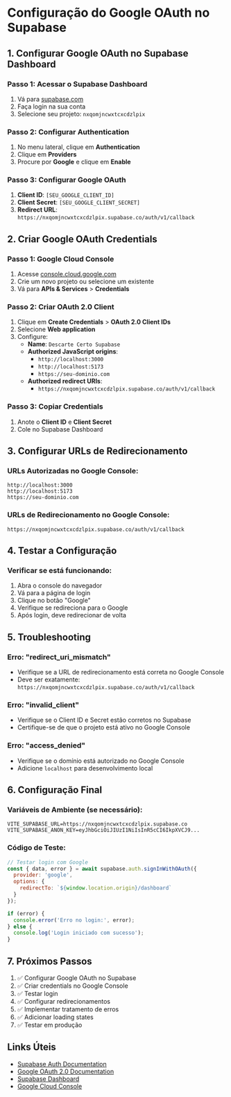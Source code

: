 # Configuração do Google OAuth no Supabase

## 1. Configurar Google OAuth no Supabase Dashboard

### Passo 1: Acessar o Supabase Dashboard
1. Vá para [supabase.com](https://supabase.com)
2. Faça login na sua conta
3. Selecione seu projeto: `nxqomjncwxtcxcdzlpix`

### Passo 2: Configurar Authentication
1. No menu lateral, clique em **Authentication**
2. Clique em **Providers**
3. Procure por **Google** e clique em **Enable**

### Passo 3: Configurar Google OAuth
1. **Client ID**: `[SEU_GOOGLE_CLIENT_ID]`
2. **Client Secret**: `[SEU_GOOGLE_CLIENT_SECRET]`
3. **Redirect URL**: `https://nxqomjncwxtcxcdzlpix.supabase.co/auth/v1/callback`

## 2. Criar Google OAuth Credentials

### Passo 1: Google Cloud Console
1. Acesse [console.cloud.google.com](https://console.cloud.google.com)
2. Crie um novo projeto ou selecione um existente
3. Vá para **APIs & Services** > **Credentials**

### Passo 2: Criar OAuth 2.0 Client
1. Clique em **Create Credentials** > **OAuth 2.0 Client IDs**
2. Selecione **Web application**
3. Configure:
   - **Name**: `Descarte Certo Supabase`
   - **Authorized JavaScript origins**:
     - `http://localhost:3000`
     - `http://localhost:5173`
     - `https://seu-dominio.com`
   - **Authorized redirect URIs**:
     - `https://nxqomjncwxtcxcdzlpix.supabase.co/auth/v1/callback`

### Passo 3: Copiar Credentials
1. Anote o **Client ID** e **Client Secret**
2. Cole no Supabase Dashboard

## 3. Configurar URLs de Redirecionamento

### URLs Autorizadas no Google Console:
```
http://localhost:3000
http://localhost:5173
https://seu-dominio.com
```

### URLs de Redirecionamento no Google Console:
```
https://nxqomjncwxtcxcdzlpix.supabase.co/auth/v1/callback
```

## 4. Testar a Configuração

### Verificar se está funcionando:
1. Abra o console do navegador
2. Vá para a página de login
3. Clique no botão "Google"
4. Verifique se redireciona para o Google
5. Após login, deve redirecionar de volta

## 5. Troubleshooting

### Erro: "redirect_uri_mismatch"
- Verifique se a URL de redirecionamento está correta no Google Console
- Deve ser exatamente: `https://nxqomjncwxtcxcdzlpix.supabase.co/auth/v1/callback`

### Erro: "invalid_client"
- Verifique se o Client ID e Secret estão corretos no Supabase
- Certifique-se de que o projeto está ativo no Google Console

### Erro: "access_denied"
- Verifique se o domínio está autorizado no Google Console
- Adicione `localhost` para desenvolvimento local

## 6. Configuração Final

### Variáveis de Ambiente (se necessário):
```env
VITE_SUPABASE_URL=https://nxqomjncwxtcxcdzlpix.supabase.co
VITE_SUPABASE_ANON_KEY=eyJhbGciOiJIUzI1NiIsInR5cCI6IkpXVCJ9...
```

### Código de Teste:
```javascript
// Testar login com Google
const { data, error } = await supabase.auth.signInWithOAuth({
  provider: 'google',
  options: {
    redirectTo: `${window.location.origin}/dashboard`
  }
});

if (error) {
  console.error('Erro no login:', error);
} else {
  console.log('Login iniciado com sucesso');
}
```

## 7. Próximos Passos

1. ✅ Configurar Google OAuth no Supabase
2. ✅ Criar credentials no Google Console
3. ✅ Testar login
4. ✅ Configurar redirecionamentos
5. ✅ Implementar tratamento de erros
6. ✅ Adicionar loading states
7. ✅ Testar em produção

## Links Úteis

- [Supabase Auth Documentation](https://supabase.com/docs/guides/auth)
- [Google OAuth 2.0 Documentation](https://developers.google.com/identity/protocols/oauth2)
- [Supabase Dashboard](https://app.supabase.com)
- [Google Cloud Console](https://console.cloud.google.com) 